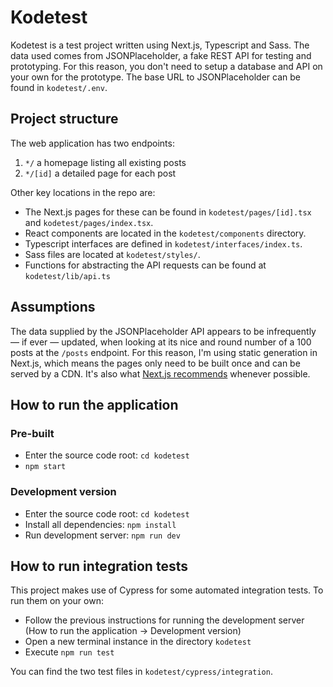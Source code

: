 # Kodetest

Kodetest is a test project written using Next.js, Typescript and Sass. The data used comes from JSONPlaceholder, a fake REST API for testing and prototyping. For this reason, you don't need to setup a database and API on your own for the prototype. The base URL to JSONPlaceholder can be found in `kodetest/.env`.

## Project structure
The web application has two endpoints:
1. `*/` a homepage listing all existing posts
2. `*/[id]` a detailed page for each post

Other key locations in the repo are:

- The Next.js pages for these can be found in `kodetest/pages/[id].tsx` and `kodetest/pages/index.tsx`.
- React components are located in the `kodetest/components` directory.
- Typescript interfaces are defined in `kodetest/interfaces/index.ts`.
- Sass files are located at `kodetest/styles/`.
- Functions for abstracting the API requests can be found at `kodetest/lib/api.ts`

## Assumptions
The data supplied by the JSONPlaceholder API appears to be infrequently — if ever — updated, when looking at its nice and round number of a 100 posts at the `/posts` endpoint. For this reason, I'm using static generation in Next.js, which means the pages only need to be built once and can be served by a CDN. It's also what [Next.js recommends](https://nextjs.org/docs/basic-features/pages) whenever possible.

## How to run the application
### Pre-built
- Enter the source code root: `cd kodetest`
- `npm start`

### Development version
- Enter the source code root: `cd kodetest`
- Install all dependencies: `npm install`
- Run development server: `npm run dev`

## How to run integration tests
This project makes use of Cypress for some automated integration tests. To run them on your own:

- Follow the previous instructions for running the development server (How to run the application -> Development version)
- Open a new terminal instance in the directory `kodetest`
- Execute `npm run test`

You can find the two test files in `kodetest/cypress/integration`.